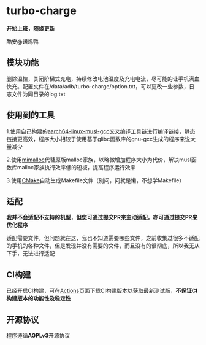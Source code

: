 # turbo-charge

**开始上班，随缘更新**

酷安@诺鸡鸭

## 模块功能

删除温控，关闭阶梯式充电，持续修改电池温度及充电电流，尽可能的让手机满血快充。配置文件在/data/adb/turbo-charge/option.txt，可以更改一些参数，日志文件为同目录的log.txt

## 使用到的工具

1.使用自己构建的[aarch64-linux-musl-gcc](https://github.com/chase535/aarch64-linux-musl-gcc)交叉编译工具链进行编译链接，静态链接更高效，程序大小相较于使用基于glibc函数库的gnu-gcc生成的程序来说大量减少

2.使用[mimalloc](https://github.com/microsoft/mimalloc)代替原版malloc家族，以略微增加程序大小为代价，解决musl函数库malloc家族执行效率低的短板，提高程序运行效率

3.使用[CMake](https://cmake.org)自动生成Makefile文件（别问，问就是懒，不想学Makefile）

## 适配

**我并不会适配不支持的机型，但您可通过提交PR来主动适配，亦可通过提交PR来优化程序**

适配需要文件，但问题就在这，我也不知道需要哪些文件，之前收集过很多不适配的手机的各种文件，但是发现并没有需要的文件，而且没有的很彻底，所以我无从下手，无法进行适配

## CI构建

已经开启CI构建，可在[Actions页面](https://github.com/chase535/turbo-charge/actions)下载CI构建版本以获取最新测试版，**不保证CI构建版本的功能性及稳定性**

## 开源协议

程序遵循**AGPLv3**开源协议
